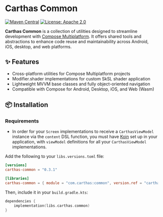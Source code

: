 # Carthas Common

[![Maven Central](https://img.shields.io/maven-central/v/com.carthas/common)](https://search.maven.org/artifact/com.carthas/common)
[![License: Apache 2.0](https://img.shields.io/badge/license-Apache_2.0-blue.svg)](https://opensource.org/licenses/MIT)

**Carthas Common** is a collection of utilities designed to streamline development with [Compose Multiplatform](https://www.jetbrains.com/lp/compose-multiplatform/). It offers shared tools and abstractions to enhance code reuse and maintainability across Android, iOS, desktop, and web platforms.

## ✨ Features

- Cross-platform utilities for Compose Multiplatform projects  
- Modifier.shader implementations for custom SkSL shader application
- Lightweight MVVM base classes and fully object-oriented navigation
- Compatible with Compose for Android, Desktop, iOS, and Web (Wasm)

## 📦 Installation
### Requirements
- In order for your `Screen` implementations to receive a `CarthasViewModel` instance via the `content` DSL function, you must have [Koin](https://github.com/InsertKoinIO/koin) set up in your application, with `viewModel` definitions for all your `CarthasViewModel` implementations.

Add the following to your `libs.versions.toml` file:

```toml
[versions]
carthas-common = "0.3.1"

[libraries]
carthas-common = { module = "com.carthas:common", version.ref = "carthas-common" }
```

Then, include it in your `build.gradle.kts`:

```kotlin
dependencies {
    implementation(libs.carthas.common)
}
```
